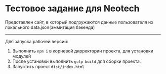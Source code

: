 Тестовое задание для Neotech
=====================

Представлен сайт, в который подгружаются данные пользователя из локального data.json(эммитация бэкенда)
***

Для запуска рабочей версии:
1) Выполнить `npm i` в корневой дирректории проекта, для установки модулей
2) После установки выполнить `gulp build` для сборки проекта.
3) Запустить проект `dist/index.html`